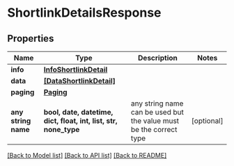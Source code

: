 # ShortlinkDetailsResponse


## Properties
Name | Type | Description | Notes
------------ | ------------- | ------------- | -------------
**info** | [**InfoShortlinkDetail**](InfoShortlinkDetail.md) |  | 
**data** | [**[DataShortlinkDetail]**](DataShortlinkDetail.md) |  | 
**paging** | [**Paging**](Paging.md) |  | 
**any string name** | **bool, date, datetime, dict, float, int, list, str, none_type** | any string name can be used but the value must be the correct type | [optional]

[[Back to Model list]](../../README.md#models) [[Back to API list]](../../README.md#available-methods) [[Back to README]](../../README.md)


